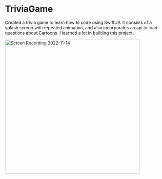 # TriviaGame
<p>Created a trivia game to learn how to code using SwiftUI!.
It consists of a splash screen with repeated animation, and
also incorporates an api to load questions about Cartoons. I
learned a lot in building this project.</p>



<img width="440" alt="Screen Recording 2022-11-14" src="https://user-images.githubusercontent.com/105057858/201753633-d30b3acb-2619-4cd9-9b70-b7c50ce67d3d.mov">
